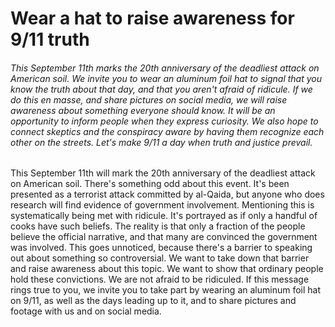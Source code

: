 # Wear a hat to raise awareness for 9/11 truth

###### This September 11th marks the 20th anniversary of the deadliest attack on American soil. We invite you to wear an aluminum foil hat to signal that you know the truth about that day, and that you aren't afraid of ridicule. If we do this en masse, and share pictures on social media, we will raise awareness about something everyone should know. It will be an opportunity to inform people when they express curiosity. We also hope to connect skeptics and the conspiracy aware by having them recognize each other on the streets. Let's make 9/11 a day when truth and justice prevail.

This September 11th will mark the 20th anniversary of the deadliest attack on American soil. There's something odd about this event. It's been presented as a terrorist attack committed by al-Qaida, but anyone who does research will find evidence of government involvement. Mentioning this is systematically being met with ridicule. It's portrayed as if only a handful of cooks have such beliefs. The reality is that only a fraction of the people believe the official narrative, and that many are convinced the government was involved. This goes unnoticed, because there's a barrier to speaking out about something so controversial. We want to take down that barrier and raise awareness about this topic. We want to show that ordinary people hold these convictions. We are not afraid to be ridiculed. If this message rings true to you, we invite you to take part by wearing an aluminum foil hat on 9/11, as well as the days leading up to it, and to share pictures and footage with us and on social media.

